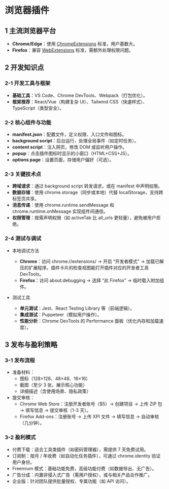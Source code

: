 # 浏览器插件

## 1 主流浏览器平台

- **Chrome/Edge**：使用 [ChromeExtensions](https://developer.chrome.google.cn/docs/extensions?hl=zh-cn) 标准，用户基数大。
- **Firefox**：兼容 [WebExtensions](https://developer.mozilla.org/zh-CN/docs/Mozilla/Add-ons/WebExtensions) 标准，需额外处理权限问题。

## 2 开发知识点

### 2-1 开发工具与框架

- **基础工具**：VS Code、Chrome DevTools、Webpack（打包优化）。
- **框架推荐**：React/Vue（构建复杂 UI）、Tailwind CSS（快速样式）、TypeScript（类型安全）。

### 2-2 核心组件与功能

- **manifest.json**：配置文件，定义权限、入口文件和图标。
- **background script**：后台运行，处理全局事件（如定时任务）。
- **content script**：注入网页，修改 DOM 或监听用户操作。
- **popup**：点击插件图标时显示的小窗口（HTML+CSS+JS）。
- **options page**：设置页面，存储用户偏好（可选）。

### 2-3 关键技术点

- **跨域请求**：通过 background script 转发请求，或在 manifest 中声明权限。
- **数据存储**：使用 chrome.storage（同步或本地）代替 localStorage，支持跨标签页共享。
- **消息传递**：使用 chrome.runtime.sendMessage 和 chrome.runtime.onMessage 实现组件间通信。
- **权限管理**：按需声明权限（如 activeTab 比 all_urls 更轻量），避免被用户拒绝。

### 2-4 测试与调试

- 本地调试方法

  - **Chrome**：访问 chrome://extensions/ → 开启 “开发者模式” → 加载已解压的扩展程序。插件卡片的检查视图能打开插件对应的开发者工具 DevTools。
  - **Firefox**：访问 about:debugging → 选择 “此 Firefox” → 临时载入附加组件。

- 测试工具
  - **单元测试**：Jest、React Testing Library 等（前端逻辑）。
  - **集成测试**：Puppeteer（模拟用户操作）。
  - **性能分析**：Chrome DevTools 的 Performance 面板（优化内存和加载速度）。

## 3 发布与盈利策略

### 3-1 发布流程

- 准备材料：
  - 图标（128×128、48×48、16×16）
  - 截图（至少 3 张，展示核心功能）
  - 详细描述（含使用场景、隐私政策）
- 提交审核：
  - Chrome Web Store：注册开发者账号（$5）→ 创建项目 → 上传 ZIP 包 → 填写信息 → 提交审核（1-3 天）。
  - Firefox Add-ons：注册账号 → 上传 XPI 文件 → 填写信息 → 自动审核（几分钟）。

### 3-2 盈利模式

- 付费下载：适合工具类插件（如密码管理器），需提供 7 天免费试用。
- 订阅制：按月 / 年收费（如自动化任务插件），可通过 chrome.identity 验证用户身份。
- Freemium 模式：基础功能免费，高级功能付费（如数据导出、无广告）。
- 广告分成：内置非侵入式广告（需用户授权），或与相关产品合作推广。
- 企业版：针对团队提供批量授权、专属功能（如 API 访问）。
